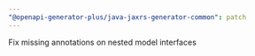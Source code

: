 ```yaml
---
"@openapi-generator-plus/java-jaxrs-generator-common": patch
---
```


Fix missing annotations on nested model interfaces
